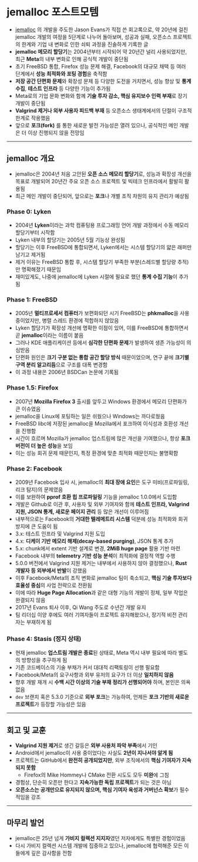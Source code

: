 # jemalloc 포스트모템


* [jemalloc](https://jemalloc.net/) 의 개발을 주도한 Jason Evans가 직접 쓴 회고록으로, 약 20년에 걸친 jemalloc 개발의 여정을 5단계로 나누어 돌아보며, 성공과 실패, 오픈소스 프로젝트의 한계와 기업 내 변화로 인한 쇠퇴 과정을 진솔하게 기록한 글
* **jemalloc 메모리 할당기**는 2004년부터 시작되어 약 20년간 널리 사용되었지만, 최근 **Meta**의 내부 변화로 인해 공식적 개발이 중단됨
* 초기 FreeBSD 통합, Firefox 성능 문제 해결, Facebook의 대규모 채택 등 여러 단계에서 **성능 최적화와 포팅 경험**을 축적함
* **저장 공간 단편화 문제**와 확장성 문제 등 다양한 도전을 거치면서, 성능 향상 및 **통계 수집**, **테스트 인프라** 등 다양한 기능이 추가됨
* Meta로의 기업 문화 변화와 함께 **기술 투자 감소, 핵심 유지보수 인력 부재**로 장기 개발이 중단됨
* **Valgrind 제거나 외부 사용자 피드백 부재** 등 오픈소스 생태계에서의 단절이 구조적 한계로 작용했음
* 앞으로 **포크(fork)** 를 통한 새로운 발전 가능성은 열려 있으나, 공식적인 메인 개발은 더 이상 진행되지 않을 전망임

---

jemalloc 개요
-----------

* jemalloc은 2004년 처음 고안된 **오픈 소스 메모리 할당기**로, 성능과 확장성 개선을 목표로 개발되어 20년간 주요 오픈 소스 프로젝트 및 빅테크 인프라에서 활발히 활용됨
* 최근 메인 개발이 중단되어, 앞으로는 **포크**나 개별 조직 차원의 유지 관리가 예상됨

### Phase 0: Lyken

* 2004년 **Lyken**이라는 과학 컴퓨팅용 프로그래밍 언어 개발 과정에서 수동 메모리 할당기부터 시작함
* Lyken 내부의 할당기는 2005년 5월 기능상 완성됨
* 할당기는 이후 FreeBSD에 통합되면서, Lyken에서는 시스템 할당기의 얇은 래퍼만 남기고 제거됨
* 제거 이유는 FreeBSD 통합 후, 시스템 할당기 부족한 부분(스레드별 할당량 추적)만 명확해졌기 때문임
* 재미있게도, 나중에 jemalloc에 Lyken 시절에 필요로 했던 **통계 수집 기능**이 추가됨

### Phase 1: FreeBSD

* 2005년 **멀티프로세서 컴퓨터**가 보편화되던 시기 FreeBSD는 **phkmalloc**을 사용 중이었지만, 병렬 스레드 환경에 적합하지 않았음
* Lyken 할당기가 확장성 개선에 명확한 이점이 있어, 이를 FreeBSD에 통합하면서 곧 **jemalloc**이라는 이름이 붙음
* 그러나 KDE 애플리케이션 등에서 **심각한 단편화 문제**가 발생하여 생존 가능성이 의심받음
* 단편화 원인은 **크기 구분 없는 통합 공간 할당 방식** 때문이었으며, 연구 끝에 **크기별 구역 분리 알고리듬**으로 구조를 대폭 변경함
* 이 과정 내용은 2006년 BSDCan 논문에 기록됨

### Phase 1.5: Firefox

* 2007년 **Mozilla Firefox 3** 출시를 앞두고 Windows 환경에서 메모리 단편화가 큰 이슈였음
* jemalloc을 Linux에 포팅하는 일은 쉬웠으나 Windows는 까다로웠음
* FreeBSD libc에 저장된 jemalloc을 Mozilla에서 포크하여 이식성과 호환성 개선을 진행함
* 시간이 흐르며 Mozilla가 jemalloc 업스트림에 많은 개선을 기여했으나, 항상 **포크 버전이 더 높은 성능**을 보임
* 이는 성능 회귀 문제 때문인지, 특정 환경에 맞춘 최적화 때문인지는 불명확함

### Phase 2: Facebook

* 2009년 Facebook 입사 시, jemalloc의 **최대 장애 요인**은 도구 미비(프로파일링, 리크 탐지)의 문제였음
* 이를 보완하여 **pprof 호환 힙 프로파일링** 기능을 jemalloc 1.0.0에서 도입함
* 개발은 Github로 이관 후, 사용자 및 외부 기여자와 함께 **테스트 인프라, Valgrind 지원, JSON 통계, 새로운 페이지 관리** 등 많은 개선이 이루어짐
* 내부적으로는 Facebook의 **거대한 텔레메트리 시스템** 덕분에 성능 최적화와 회귀 방지에 큰 도움이 됨
* 3.x: 테스트 인프라 및 Valgrind 지원 도입
* 4.x: **디케이 기반 메모리 해제(decay-based purging)**, JSON 통계 추가
* 5.x: chunk에서 extent 기반 설계로 변경, **2MiB huge page** 활용 기반 마련
* Facebook 내부의 **telemetry 기반 성능 분석**이 최적화에 결정적 역할 수행
* 5.0.0 버전에서 Valgrind 지원 제거는 내부에서 사용하지 않아 결정했으나, **Rust 개발자 등 외부에서 반발**이 강했음
* 이후 Facebook/Meta의 조직 변화로 jemalloc 팀이 축소되고, **핵심 기술 투자보다 효율성 중심**의 사업 전략으로 전환됨
* 이에 따라 **Huge Page Allocation**과 같은 대형 기능의 개발이 정체, 일부 작업은 완결되지 않음
* 2017년 Evans 퇴사 이후, Qi Wang 주도로 수년간 개발 유지
* 팀 리더십 이양 후에도 여러 기여자들이 프로젝트 유지해왔으나, 장기적 비전 관리자는 부재하게 됨

### Phase 4: Stasis (정지 상태)

* 현재 jemalloc **업스트림 개발은 종료**된 상태로, Meta 역시 내부 필요에 따라 별도의 방향성을 추구하게 됨
* 기존 코드베이스의 기술 부채가 커서 대대적 리팩토링이 선행 필요함
* Facebook/Meta의 요구사항과 외부 유저의 요구가 더 이상 **일치하지 않음**
* 향후 개발 재개 시 **수백 시간 이상의 기술 부채 정리가 선행되어야** 하며, 본인은 의욕 없음
* `dev` 브랜치 혹은 5.3.0 기준으로 **외부 포크**는 가능하여, 언제든 **포크 기반의 새로운 프로젝트**가 등장할 가능성은 있음

---

회고 및 교훈
-------

* **Valgrind 지원 제거**로 생긴 갈등은 **외부 사용처 파악 부족**에서 기인
* Android에서 jemalloc이 사용 중이었다는 사실도 **2년이 지나서야 알게 됨**
* 프로젝트는 GitHub에서 **완전히 공개되었지만**, 외부 조직에서의 **핵심 기여자가 지속되지 못함**
  + Firefox의 Mike Hommey나 CMake 전환 시도도 모두 **미완**에 그침
* 경험상, 단순히 오픈만 한다고 **지속가능한 독립 프로젝트**가 되는 것은 아님
* **오픈소스는 공개만으로 유지되지 않으며, 핵심 기여자 육성과 거버넌스 확보**가 필수적임을 강조

---

마무리 발언
------

* jemalloc은 25년 넘게 **가비지 컬렉션 지지자**였던 저자에게도 특별한 경험이었음
* 다시 가비지 컬렉션 시스템 개발에 집중하고 있으나, jemalloc에 협력해준 모든 이들에게 깊은 감사함을 전함
